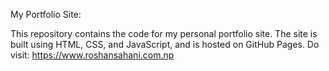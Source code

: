 My Portfolio Site:



This repository contains the code for my personal portfolio site. The site is built using HTML, CSS, and JavaScript, and is hosted on GitHub Pages.
Do visit: https://www.roshansahani.com.np
